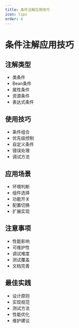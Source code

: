 ```yaml
---
title: 条件注解应用技巧
icon: tips
order: 4
---
```


# 条件注解应用技巧

## 注解类型
- 类条件
- Bean条件
- 属性条件
- 资源条件
- 表达式条件

## 使用技巧
- 条件组合
- 优先级控制
- 自定义条件
- 错误处理
- 调试方法

## 应用场景
- 环境判断
- 组件选择
- 功能开关
- 配置切换
- 扩展实现

## 注意事项
- 性能影响
- 可维护性
- 调试难度
- 测试覆盖
- 文档完善

## 最佳实践
- 设计原则
- 实现规范
- 测试方法
- 性能优化
- 维护建议
